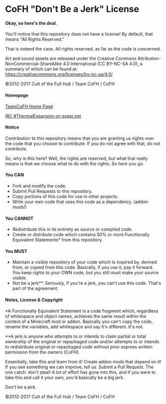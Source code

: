 CoFH "Don't Be a Jerk" License
====================================
#### Okay, so here's the deal.

You'll notice that this repository does not have a license! By default, that means "All Rights Reserved."

That is indeed the case. All rights reserved, as far as the code is concerned.

Art and sound assets are released under the Creative Commons Attribution-NonCommercial-ShareAlike 4.0 International (CC BY-NC-SA 4.0), a summary of which can be found at: https://creativecommons.org/licenses/by-nc-sa/4.0/

©2012-2017 Cult of the Full Hub / Team CoFH / CoFH

#### Homepage

[TeamCoFH Home Page](http://teamcofh.com/)

[IRC #ThermalExpansion on esper.net](http://webchat.esper.net/?nick=ThermalWiki....&channels=ThermalExpansion)

#### Notice

Contribution to this repository means that you are granting us rights over the code that you choose to contribute. If you do not agree with that, do not contribute.

So, why is this here? Well, the rights are reserved, but what that really means is that we choose what to do with the rights. So here you go.

#### You CAN
- Fork and modify the code.
- Submit Pull Requests to this repository.
- Copy portions of this code for use in other projects.
- Write your own code that uses this code as a dependency. (addon mods!)

#### You CANNOT
- Redistribute this in its entirety as source or compiled code.
- Create or distribute code which contains 50% or more Functionally Equivalent Statements* from this repository.

#### You MUST
- Maintain a visible repository of your code which is inspired by, derived from, or copied from this code. Basically, if you use it, pay it forward. You keep rights to your OWN code, but you still must make your source visible.
- Not be a jerk**. Seriously, if you're a jerk, you can't use this code. That's part of the agreement.

#### Notes, License & Copyright

*A Functionally Equivalent Statement is a code fragment which, regardless of whitespace and object names, achieves the same result within the context of a Minecraft mod or addon. Basically you can't copy the code, rename the variables, add whitespace and say it's different. It's not.

**A jerk is anyone who attempts to or intends to claim partial or total ownership of the original or repackaged code and/or attempts to or intends to redistribute original or repackaged code without prior express written permission from the owners (CoFH).

Essentially, take this and learn from it! Create addon mods that depend on it! If you see something we can improve, tell us. Submit a Pull Request. The one catch: don't steal! A lot of effort has gone into this, and if you were to take this and call it your own, you'd basically be a big jerk.

Don't be a jerk.

©2012-2017 Cult of the Full Hub / Team CoFH / CoFH
